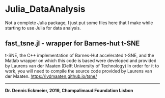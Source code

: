 # Julia_DataAnalysis
Not a complete Julia package, I just put some files here that I make while starting to use Julia for data analysis.

## fast_tsne.jl - wrapper for Barnes-hut t-SNE
 
 t-SNE, the C++ implementation of Barnes-Hut accelerated t-SNE, and the Matlab wrapper on which this code is based were developed and provided by Laurens van der Maaten (Delft University of Technology)
 In order for it to work, you will need to compile the source code provided by Laurens van der Maaten.
 https://lvdmaaten.github.io/tsne/

---
**Dr. Dennis Eckmeier, 2016, Champalimaud Foundation Lisbon**
